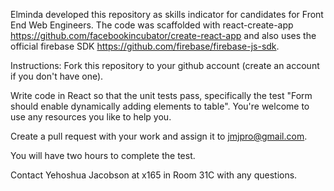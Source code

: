 Elminda developed this repository as skills indicator for candidates for Front End Web Engineers. The code was scaffolded with react-create-app https://github.com/facebookincubator/create-react-app and also uses the official firebase SDK https://github.com/firebase/firebase-js-sdk.

Instructions:
Fork this repository to your github account (create an account if you don't have one).

Write code in React so that the unit tests pass, specifically the test "Form should enable dynamically adding elements to table". You're welcome to use any resources you like to help you.

Create a pull request with your work and assign it to jmjpro@gmail.com.

You will have two hours to complete the test.

Contact Yehoshua Jacobson at x165 in Room 31C with any questions.
